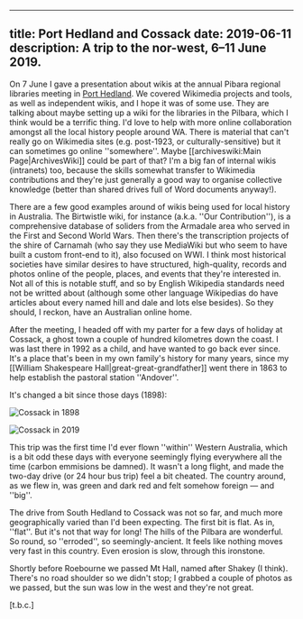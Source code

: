 ----
title: Port Hedland and Cossack
date: 2019-06-11
description: A trip to the nor-west, 6–11 June 2019.
----

On 7 June I gave a presentation about wikis at the annual Pibara regional libraries meeting
in [Port Hedland](https://en.wikipedia.org/wiki/Port_Hedland).
We covered Wikimedia projects and tools, as well as independent wikis, and I hope it was of some use.
They are talking about maybe setting up a wiki for the libraries in the Pilbara,
which I think would be a terrific thing.
I'd love to help with more online collaboration amongst all the local history people around WA.
There is material that can't really go on Wikimedia sites (e.g. post-1923, or culturally-sensitive) but it can sometimes go online ''somewhere''.
Maybe [[archiveswiki:Main Page|ArchivesWiki]] could be part of that? I'm a big fan of internal wikis (intranets) too, because the skills somewhat transfer to Wikimedia contributions and they're just generally a good way to organise collective knowledge (better than shared drives full of Word documents anyway!).

There are a few good examples around of wikis being used for local history in Australia. The Birtwistle wiki, for instance (a.k.a. ''Our Contribution''), is a comprehensive database of soliders from the Armadale area who served in the First and Second World Wars. Then there's the transcription projects of the shire of Carnamah (who say they use MediaWiki but who seem to have built a custom front-end to it), also focused on WWI. I think most historical societies have similar desires to have structured, high-quality, records and photos online of the people, places, and events that they're interested in. Not all of this is notable stuff, and so by English Wikipedia standards need not be writted about (although some other language Wikipedias do have articles about every named hill and dale and lots else besides). So they should, I reckon, have an Australian online home.

After the meeting, I headed off with my parter for a few days of holiday at Cossack, a ghost town a couple of hundred kilometres down the coast. I was last there in 1992 as a child, and have wanted to go back ever since. It's a place that's been in my own family's history for many years, since my [[William Shakespeare Hall|great-great-grandfather]] went there in 1863 to help establish the pastoral station ''Andover''.

It's changed a bit since those days (1898):

![Cossack in 1898](https://upload.wikimedia.org/wikipedia/commons/thumb/2/28/Cossack_WA%2C_Ghost_town.jpg/400px-Cossack_WA%2C_Ghost_town.jpg)

![Cossack in 2019](https://upload.wikimedia.org/wikipedia/commons/thumb/f/ff/View_of_Cossack_from_the_top_of_Nannygoat_Hill.png/400px-View_of_Cossack_from_the_top_of_Nannygoat_Hill.png)

This trip was the first time I'd ever flown ''within'' Western Australia, which is a bit odd these days with everyone seemingly flying everywhere all the time (carbon emmisions be damned). It wasn't a long flight, and made the two-day drive (or 24 hour bus trip) feel a bit cheated. The country around, as we flew in, was green and dark red and felt somehow foreign — and ''big''.

The drive from South Hedland to Cossack was not so far, and much more geographically varied than I'd been expecting. The first bit is flat. As in, ''flat''. But it's not that way for long! The hills of the Pilbara are wonderful. So round, so ''erroded'', so seemingly-ancient. It feels like nothing moves very fast in this country. Even erosion is slow, through this ironstone.

Shortly before Roebourne we passed Mt Hall, named after Shakey (I think). There's no road shoulder so we didn't stop; I grabbed a couple of photos as we passed, but the sun was low in the west and they're not great.

[t.b.c.]

